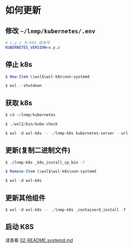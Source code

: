 # 如何更新

## 修改 `~/lnmp/kubernetes/.env`

```bash
# x.y.z 为 K8S 版本号
KUBERNETES_VERSION=x.y.z
```

## 停止 k8s

```powershell
$ New-Item \\wsl$\wsl-k8s\non-systemd

$ wsl --shutdown
```

## 获取 k8s

```powershell
$ cd ~/lnmp/kubernetes

$ ./wsl2/bin/kube-check

$ wsl -d wsl-k8s -- ./lnmp-k8s kubernetes-server --url
```

## 更新(复制二进制文件)

```bash
$ ./lnmp-k8s _k8s_install_cp_bin -f
```

```powershell
$ Remove-Item \\wsl$\wsl-k8s\non-systemd

$ wsl -d wsl-k8s
```

## 更新其他组件

```powershell
$ wsl -d wsl-k8s -- ./lnmp-k8s _containerd_install -f
```

## 启动 K8S

请查看 [02-README.systemd.md](02-README.systemd.md)
